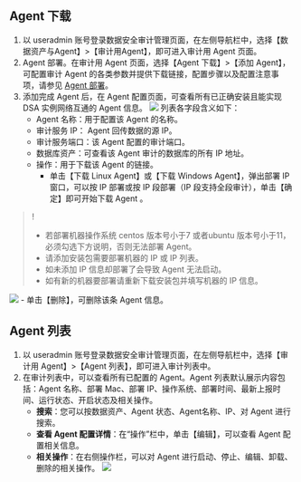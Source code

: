 ## Agent 下载
1. 以 useradmin 账号登录数据安全审计管理页面，在左侧导航栏中，选择【数据资产与Agent】>【审计用Agent】，即可进入审计用 Agent 页面。
2. Agent 部署。在审计用 Agent 页面，选择【Agent 下载】>【添加 Agent】，可配置审计 Agent 的各类参数并提供下载链接，配置步骤以及配置注意事项，请参见 [Agent 部署](https://cloud.tencent.com/document/product/856/17385)。
3. 添加完成 Agent 后，在 Agent 配置页面，可查看所有已正确安装且能实现 DSA 实例网络互通的 Agent 信息。
![](https://main.qcloudimg.com/raw/c5d123dbb2acd871c979d64ced0eabdf.png)
列表各字段含义如下：
	- Agent 名称：用于配置该 Agent 的名称。
	- 审计服务 IP： Agent 回传数据的源 IP。
	- 审计服务端口：该 Agent 配置的审计端口。
	- 数据库资产：可查看该 Agent 审计的数据库的所有 IP 地址。
	- 操作：用于下载该 Agent 的链接。
		- 单击【下载 Linux Agent】或【下载 Windows Agent】，弹出部署 IP 窗口，可以按 IP 部署或按 IP 段部署（IP 段支持全段审计），单击【确定】即可开始下载 Agent 。
>!
>- 若部署机器操作系统 centos 版本号小于7 或者ubuntu 版本号小于11，必须勾选下方说明，否则无法部署 Agent。
>- 请添加安装包需要部署机器的 IP 或 IP 列表。
>- 如未添加 IP 信息却部署了会导致 Agent 无法启动。
>- 如有新的机器要部署请重新下载安装包并填写机器的 IP 信息。
>
![](https://main.qcloudimg.com/raw/3e822fe28ace8d60fe55f610c27169c0.png)
		- 单击【删除】，可删除该条 Agent 信息。
 	
## Agent 列表
1. 以 useradmin 账号登录数据安全审计管理页面，在左侧导航栏中，选择【审计用 Agent】>【Agent 列表】，即可进入审计列表中。
2. 在审计列表中，可以查看所有已配置的 Agent。Agent 列表默认展示内容包括：Agent 名称、部署 Mac、部署 IP、操作系统、部署时间、最新上报时间、运行状态、开启状态及相关操作。
	- **搜索**：您可以按数据资产、Agent 状态、Agent名称、IP、对 Agent 进行搜索。
	- **查看 Agent 配置详情**：在“操作”栏中，单击【编辑】，可以查看 Agent 配置相关信息。
	- **相关操作**：在右侧操作栏，可以对 Agent 进行启动、停止、编辑、卸载、删除的相关操作。
![](https://main.qcloudimg.com/raw/629119d78e0074a523783f6d147b0ca0.png)
